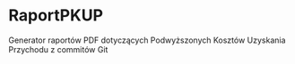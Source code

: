 # RaportPKUP
Generator raportów PDF dotyczących Podwyższonych Kosztów Uzyskania Przychodu z commitów Git
